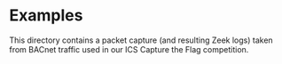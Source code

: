# Examples

This directory contains a packet capture (and resulting Zeek logs) taken from BACnet traffic used in our ICS Capture the Flag competition.
